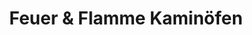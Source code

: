 ---
title: "Feuer & Flamme Kaminöfen"
url: /henstedt-ulzburg/feuer-und-flamme-kaminoefen/
shop: Kamine & Öfen
---
